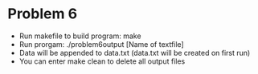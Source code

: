 # Problem 6
- Run makefile to build program: make
- Run prorgam: ./problem6output [Name of textfile]
- Data will be appended to data.txt (data.txt will be created on first run)
- You can enter make clean to delete all output files
